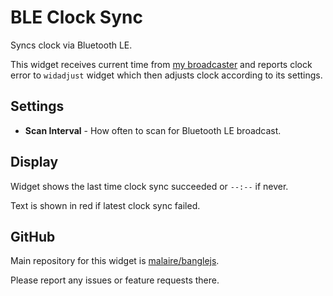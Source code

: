 # BLE Clock Sync

Syncs clock via Bluetooth LE.

This widget receives current time from [my broadcaster]
and reports clock error to `widadjust` widget
which then adjusts clock according to its settings.

## Settings

- **Scan Interval** - How often to scan for Bluetooth LE broadcast.

## Display

Widget shows the last time clock sync succeeded or `--:--` if never.

Text is shown in red if latest clock sync failed.

## GitHub

Main repository for this widget is [malaire/banglejs](https://github.com/malaire/banglejs).

Please report any issues or feature requests there.

[my broadcaster]: https://github.com/malaire/banglejs/tree/main/broadcaster
